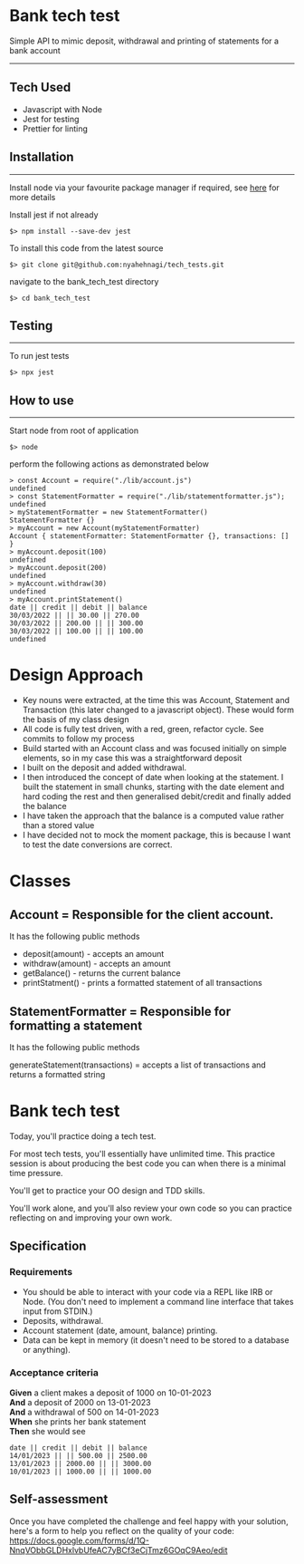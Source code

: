 # Bank tech test

Simple API to mimic deposit, withdrawal and printing of statements for a bank account

--------------
## Tech Used

- Javascript with Node
- Jest for testing
- Prettier for linting

## Installation

---

Install node via your favourite package manager if required, see [here](https://nodejs.org/en/ "Node") for more details

Install jest if not already

```
$> npm install --save-dev jest
```

To install this code from the latest source

```
$> git clone git@github.com:nyahehnagi/tech_tests.git

```

navigate to the bank_tech_test directory

```
$> cd bank_tech_test
```

## Testing

---

To run jest tests

```
$> npx jest
```

## How to use

---

Start node from root of application

`$> node`

perform the following actions as demonstrated below

~~~~
> const Account = require("./lib/account.js")
undefined
> const StatementFormatter = require("./lib/statementformatter.js");
undefined
> myStatementFormatter = new StatementFormatter()
StatementFormatter {}
> myAccount = new Account(myStatementFormatter)
Account { statementFormatter: StatementFormatter {}, transactions: [] }
> myAccount.deposit(100)
undefined
> myAccount.deposit(200)
undefined
> myAccount.withdraw(30)
undefined
> myAccount.printStatement()
date || credit || debit || balance
30/03/2022 || || 30.00 || 270.00
30/03/2022 || 200.00 || || 300.00
30/03/2022 || 100.00 || || 100.00
undefined
~~~~

# Design Approach

- Key nouns were extracted, at the time this was Account, Statement and Transaction (this later changed to a javascript object). These would form the basis of my class design
- All code is fully test driven, with a red, green, refactor cycle. See commits to follow my process
- Build started with an Account class and was focused initially on simple elements, so in my case this was a straightforward deposit
- I built on the deposit and added withdrawal.
- I then introduced the concept of date when looking at the statement. I built the statement in small chunks, starting with the date element and hard coding the rest and then generalised debit/credit and finally added the balance
- I have taken the approach that the balance is a computed value rather than a stored value
- I have decided not to mock the moment package, this is because I want to test the date conversions are correct.

# Classes
## Account = Responsible for the client account.

It has the following public methods
- deposit(amount) - accepts an amount
- withdraw(amount) - accepts an amount 
- getBalance() - returns the current balance
- printStatment() - prints a formatted statement of all transactions
## StatementFormatter = Responsible for formatting a statement
It has the following public methods

generateStatement(transactions) = accepts a list of transactions and returns a formatted string 


# Bank tech test

Today, you'll practice doing a tech test.

For most tech tests, you'll essentially have unlimited time. This practice session is about producing the best code you can when there is a minimal time pressure.

You'll get to practice your OO design and TDD skills.

You'll work alone, and you'll also review your own code so you can practice reflecting on and improving your own work.

## Specification

### Requirements

- You should be able to interact with your code via a REPL like IRB or Node. (You don't need to implement a command line interface that takes input from STDIN.)
- Deposits, withdrawal.
- Account statement (date, amount, balance) printing.
- Data can be kept in memory (it doesn't need to be stored to a database or anything).

### Acceptance criteria

**Given** a client makes a deposit of 1000 on 10-01-2023  
**And** a deposit of 2000 on 13-01-2023  
**And** a withdrawal of 500 on 14-01-2023  
**When** she prints her bank statement  
**Then** she would see

```
date || credit || debit || balance
14/01/2023 || || 500.00 || 2500.00
13/01/2023 || 2000.00 || || 3000.00
10/01/2023 || 1000.00 || || 1000.00
```

## Self-assessment

Once you have completed the challenge and feel happy with your solution, here's a form to help you reflect on the quality of your code: https://docs.google.com/forms/d/1Q-NnqVObbGLDHxlvbUfeAC7yBCf3eCjTmz6GOqC9Aeo/edit
